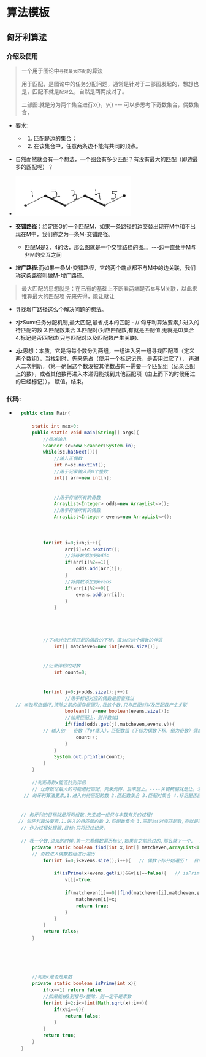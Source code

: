 # 算法模板

## 匈牙利算法
### 介绍及使用
> 一个用于图论中`寻找最大匹配`的算法
>
> 用于匹配，是图论中的任务分配问题，通常是针对于二部图发起的，想想也是，匹配不就是`配对`么，自然是两两成对了。
>
> 二部图:就是分为两个集合进行x{}，y{} --- 可以多思考下奇数集合，偶数集合，
- 要求:
    - 1. 匹配是边的集合；
    - 2. 在该集合中，任意两条边不能有共同的顶点。

- 自然而然就会有一个想法，一个图会有多少匹配？有没有最大的匹配（即边最多的匹配呢）？
- ![img_1.png](img_1.png)
- **交错路径**：给定图G的一个匹配M，如果一条路径的边交替出现在M中和不出现在M中，我们称之为一条M-交错路径。
    - 匹配M是2，4的话，那么图就是一个交错路径的图。。---边一直处于M与非M的交互之间
- **增广路径**:而如果一条M-交错路径，它的两个端点都不与M中的边关联，我们称这条路径叫做M-增广路径。

> 最大匹配的思想就是：在已有的基础上不断看两端是否`都`与M关联，以此来推算最大的匹配项
> 先来先得，能让就让
- 寻找增广路径这么个解决问题的想法。

- zjzSum:任务分配机制,最大匹配,最省成本的匹配
      -  // 匈牙利算法要素,1.进入的待匹配的数 2.匹配数集合 3.匹配对(对应匹配数,有就是匹配值,无就是0)集合 4.标记是否匹配过(只与匹配对以及匹配数产生关联).
      
- zjz思想：本质，它是将每个数分为两组，一组进入另一组寻找匹配项（定义两个数组），当找到时，先来先占（使用一个标记记录，是否用过它了），
  再进入二次判断，（第一确保这个数没被其他数占有--需要一个匹配组（记录匹配上的数），或者其他数再进入本递归能找到其他匹配项（由上而下的时候用过的已经标记）），
  赋值，结束。
  
  
### 代码:
- ```java
    public class Main{
    
        static int max=0;
        public static void main(String[] args){
            //标准输入
            Scanner sc=new Scanner(System.in);
            while(sc.hasNext()){
                //输入正偶数
                int n=sc.nextInt();
                //用于记录输入的n个整数
                int[] arr=new int[n];
    
    
                //用于存储所有的奇数
                ArrayList<Integer> odds=new ArrayList<>();
                //用于存储所有的偶数
                ArrayList<Integer> evens=new ArrayList<>();
    
            
            
            for(int i=0;i<n;i++){
                    arr[i]=sc.nextInt();
                    //将奇数添加到odds
                    if(arr[i]%2==1){
                        odds.add(arr[i]);
                    }
                    //将偶数添加到evens
                    if(arr[i]%2==0){
                        evens.add(arr[i]);
                    }
                }
                
            
            
            
            //下标对应已经匹配的偶数的下标，值对应这个偶数的伴侣
                int[] matcheven=new int[evens.size()];
                
            
            //记录伴侣的对数
                int count=0;
                
            
            for(int j=0;j<odds.size();j++){
                    //用于标记对应的偶数是否查找过
  // 单独写进循环,清除之前的缓存是因为,我这个数,只与匹配对以及匹配数产生关联
                    boolean[] v=new boolean[evens.size()];
                    //如果匹配上，则计数加1
                    if(find(odds.get(j),matcheven,evens,v)){  
            // 输入的-- 奇数（for塞入），匹配数组（下标为偶数下标，值为奇数）偶数集合，偶数是否匹配过（每一个奇数进入时都是一个新的数组）。
                        count++;
                    }
                }
                System.out.println(count);
            }   
        }
        
        //判断奇数x能否找到伴侣
        // 让奇数尽最大的可能进行匹配，先来先得，后来居上。----关键精髓就是让。怎么让？
     // 匈牙利算法要素,1.进入的待匹配的数 2.匹配数集合 3.匹配对集合 4.标记是否匹配过.
  
  
    // 匈牙利的目标就是将两组数,先变成一组只与本数有关的过程!
   // 匈牙利算法要素,1.进入的待匹配的数 2.匹配数集合 3.匹配对(对应匹配数,有就是匹配值,无就是0)集合 4.标记是否匹配过.
    // 作为过程处理器,目标:只将经过记录.

    // 我一个数,进来的时候,第一先看偶数遍历标记,如果有之前经过的,那么就下一个.  第二看能不能进入匹配对,---先来占坑,后来让路(不能就不让)//标记的核心..
        private static boolean find(int x,int[] matcheven,ArrayList<Integer> evens,boolean[] v){  
        // 奇数进入偶数数组进行遍历
            for(int i=0;i<evens.size();i++){   // 偶数下标开始遍历！  目的1：就是让匹配过的数进行标记(Boolean数组标记) 目的2:将匹配对记录在匹配对数组中
    
                if(isPrime(x+evens.get(i))&&v[i]==false){   // isPrime---条件
                    v[i]=true;
                  
                    if(matcheven[i]==0||find(matcheven[i],matcheven,evens,v)){ // 两种情况,一种是匹配对数组值0(未记录过),一种是递归后可以让.
                        matcheven[i]=x;
                        return true;
                    }
                }
            }
            return false;
        }
    
    
    
    
    
        //判断x是否是素数
        private static boolean isPrime(int x){
            if(x==1) return false;
            //如果能被2到根号x整除，则一定不是素数
            for(int i=2;i<=(int)Math.sqrt(x);i++){
                if(x%i==0){
                    return false;
                }
            }
            return true;
        }
    }

```

